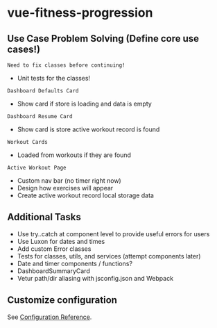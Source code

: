 # vue-fitness-progression

## Use Case Problem Solving (Define core use cases!)

`Need to fix classes before continuing!`

- Unit tests for the classes!

`Dashboard Defaults Card`

- Show card if store is loading and data is empty

`Dashboard Resume Card`

- Show card is store active workout record is found

`Workout Cards`

- Loaded from workouts if they are found

`Active Workout Page`

- Custom nav bar (no timer right now)
- Design how exercises will appear
- Create active workout record local storage data

## Additional Tasks

- Use try..catch at component level to provide useful errors for users
- Use Luxon for dates and times
- Add custom Error classes
- Tests for classes, utils, and services (attempt components later)
- Date and timer components / functions?
- DashboardSummaryCard
- Vetur path/dir aliasing with jsconfig.json and Webpack

## Customize configuration

See [Configuration Reference](https://cli.vuejs.org/config/).
